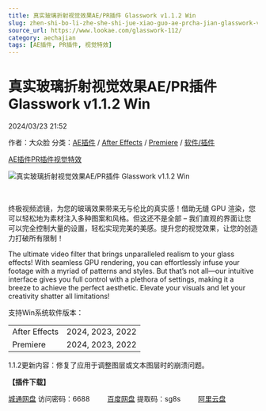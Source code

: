 ```yaml
---
title: 真实玻璃折射视觉效果AE/PR插件 Glasswork v1.1.2 Win
slug: zhen-shi-bo-li-zhe-she-shi-jue-xiao-guo-ae-prcha-jian-glasswork-v1-1-2-win
source_url: https://www.lookae.com/glasswork-112/
category: aechajian
tags: [AE插件, PR插件, 视觉特效]
---
```

# 真实玻璃折射视觉效果AE/PR插件 Glasswork v1.1.2 Win

2024/03/23 21:52

作者：大众脸
分类：[AE插件](https://www.lookae.com/after-effects/aechajian/) / [After Effects](https://www.lookae.com/after-effects/) / [Premiere](https://www.lookae.com/qitarjcj/premierezy/) / [软件/插件](https://www.lookae.com/qitarjcj/)

[AE插件](https://www.lookae.com/tag/ae%e6%8f%92%e4%bb%b6/)[PR插件](https://www.lookae.com/tag/pr%e6%8f%92%e4%bb%b6/)[视觉特效](https://www.lookae.com/tag/%e8%a7%86%e8%a7%89%e7%89%b9%e6%95%88/)

![真实玻璃折射视觉效果AE/PR插件 Glasswork v1.1.2 Win](https://www.lookae.com/wp-content/uploads/2023/11/Glasswork.jpg "真实玻璃折射视觉效果AE/PR插件 Glasswork v1.1.2 Win-LookAE.com")

[﻿](https://cloud.video.taobao.com/play/u/null/p/1/e/6/t/1/439302607053.mp4)

终极视频滤镜，为您的玻璃效果带来无与伦比的真实感！借助无缝 GPU 渲染，您可以轻松地为素材注入多种图案和风格。但这还不是全部 – 我们直观的界面让您可以完全控制大量的设置，轻松实现完美的美感。提升您的视觉效果，让您的创造力打破所有限制！

The ultimate video filter that brings unparalleled realism to your glass effects! With seamless GPU rendering, you can effortlessly infuse your footage with a myriad of patterns and styles. But that’s not all—our intuitive interface gives you full control with a plethora of settings, making it a breeze to achieve the perfect aesthetic. Elevate your visuals and let your creativity shatter all limitations!

支持Win系统软件版本：

|  |  |
| --- | --- |
| After Effects | 2024, 2023, 2022 |
| Premiere | 2024, 2023, 2022 |

1.1.2更新内容：修复了应用于调整图层或文本图层时的崩溃问题。

**【插件下载】**

[城通网盘](https://url70.ctfile.com/f/2827370-1040315443-7c0758?p=4431) 访问密码：6688         [百度网盘](https://pan.baidu.com/s/1xu6JuTdW7mFaKTvmat9iPg?pwd=sg8s) 提取码：sg8s         [阿里云盘](https://www.alipan.com/s/DWdfSoSzxC4)
